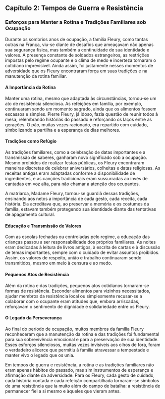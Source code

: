 
## Capítulo 2: Tempos de Guerra e Resistência

### Esforços para Manter a Rotina e Tradições Familiares sob Ocupação

Durante os sombrios anos de ocupação, a família Fleury, como tantas outras na França, viu-se diante de desafios que ameaçavam não apenas sua segurança física, mas também a continuidade de sua identidade e valores. A presença constante de soldados estrangeiros, as restrições impostas pelo regime ocupante e o clima de medo e incerteza tornaram o cotidiano imprevisível. Ainda assim, foi justamente nesses momentos de adversidade que os Fleury encontraram força em suas tradições e na manutenção da rotina familiar.

#### A Importância da Rotina

Manter uma rotina, mesmo que adaptada às circunstâncias, tornou-se um ato de resistência silenciosa. As refeições em família, por exemplo, continuaram sendo um momento sagrado, ainda que os alimentos fossem escassos e simples. Pierre Fleury, já idoso, fazia questão de reunir todos à mesa, relembrando histórias do passado e reforçando os laços entre as gerações. O pão, muitas vezes racionado, era repartido com cuidado, simbolizando a partilha e a esperança de dias melhores.

#### Tradições como Refúgio

As tradições familiares, como a celebração de datas importantes e a transmissão de saberes, ganharam novo significado sob a ocupação. Mesmo proibidos de realizar festas públicas, os Fleury encontraram maneiras discretas de celebrar aniversários, colheitas e datas religiosas. As receitas antigas eram adaptadas conforme a disponibilidade de ingredientes, e as canções tradicionais eram sussurradas ao invés de cantadas em voz alta, para não chamar a atenção dos ocupantes.

A matriarca, Madame Fleury, tornou-se guardiã dessas tradições, ensinando aos netos a importância de cada gesto, cada receita, cada história. Ela acreditava que, ao preservar a memória e os costumes da família, estavam também protegendo sua identidade diante das tentativas de apagamento cultural.

#### Educação e Transmissão de Valores

Com as escolas fechadas ou controladas pelo regime, a educação das crianças passou a ser responsabilidade dos próprios familiares. As noites eram dedicadas à leitura de livros antigos, à escrita de cartas e à discussão de temas importantes, sempre com o cuidado de evitar assuntos proibidos. Assim, os valores de respeito, união e trabalho continuaram sendo transmitidos, mesmo em meio à censura e ao medo.

#### Pequenos Atos de Resistência

Além da rotina e das tradições, pequenos atos cotidianos tornaram-se formas de resistência. Esconder alimentos para vizinhos necessitados, ajudar membros da resistência local ou simplesmente recusar-se a colaborar com o ocupante eram atitudes que, embora arriscadas, reforçavam o sentimento de dignidade e solidariedade entre os Fleury.

#### O Legado da Perseverança

Ao final do período de ocupação, muitos membros da família Fleury reconheceram que a manutenção da rotina e das tradições foi fundamental para sua sobrevivência emocional e para a preservação de sua identidade. Esses esforços silenciosos, muitas vezes invisíveis aos olhos de fora, foram o verdadeiro alicerce que permitiu à família atravessar a tempestade e manter vivo o legado que os unia.

Em tempos de guerra e resistência, a rotina e as tradições familiares não eram apenas hábitos do passado, mas sim instrumentos de esperança e afirmação diante da adversidade. Para os Fleury, cada gesto de cuidado, cada história contada e cada refeição compartilhada tornaram-se símbolos de uma resistência que ia muito além do campo de batalha: a resistência de permanecer fiel a si mesmo e àqueles que vieram antes.
```
